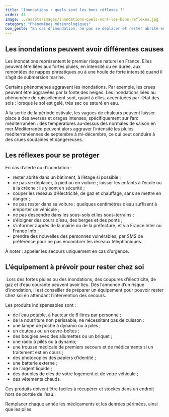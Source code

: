 ```yaml
---
title: "­Inondations : quels sont les bons réflexes ?"
order: 43
image: ../assets/images/inondations-quels-sont-les-bons-reflexes.jpg
category: "Phénomènes météorologiques"
bon_geste: "En cas d’inondation, ne pas se déplacer et rester abrité en hauteur."
---
```


## Les inondations peuvent avoir différentes causes

Les inondations représentent le premier risque naturel en France. Elles peuvent être liées aux fortes pluies, en intensité ou en durée, aux remontées de nappes phréatiques ou à une houle de forte intensité quand il s’agit de submersion marine.

Certains phénomènes aggravent les inondations. Par exemple, les crues peuvent être aggravées par la fonte des neiges. Les inondations liées au phénomène de ruissellement sont, quant à elles, accentuées par l’état des sols : lorsque le sol est gelé, très sec ou saturé en eau.

À la sortie de la période estivale, les vagues de chaleurs peuvent laisser place à des averses et orages intenses, spécifiquement sur l’arc méditerranéen : des températures au-dessus des normales de saison en mer Méditerranée peuvent alors aggraver l’intensité les pluies méditerranéennes de septembre à mi-décembre, ce qui peut conduire à des crues soudaines et dangereuses.

## Les réflexes pour se protéger

En cas d’alerte ou d’inondation :
- rester abrité dans un bâtiment, à l’étage si possible ;
- ne pas se déplacer, à pied ou en voiture  ; laisser les enfants à l’école ou à la crèche :  ils y sont en sécurité ;
- couper les réseaux d’électricité, de gaz et chauffage, sans se mettre en danger ;
- ne pas rester dans sa voiture : quelques centimètres d’eau suffisent à emporter un véhicule ;
- ne pas descendre dans les sous-sols et les sous-terrains ;
- s’éloigner des cours d’eau, des berges et des ponts ;
- s’informer auprès de la mairie ou de la préfecture, et via France Inter ou France Info ;
- prendre des nouvelles des personnes vulnérables, par SMS de préférence pour ne pas encombrer les réseaux téléphoniques. 

À noter : appeler les secours uniquement en cas d’urgence.

## L’équipement à prévoir pour rester chez soi
­
Lors des fortes pluies ou des inondations, des coupures d’électricité, de gaz et d’eau courante peuvent avoir lieu. Dès l’annonce d’un risque d’inondation, il est conseiller de préparer un équipement pour pouvoir rester chez soi en attendant l’intervention des secours.

Les produits indispensables sont :
- de l’eau potable, à hauteur de 6 litres par personne ;
- de la nourriture non périssable, ne nécessitant pas de cuisson :
- une lampe de poche à dynamo ou à piles ;
- un couteau ou un ouvre-boîtes ;
- des bougies avec des allumettes ou un briquet ;
- une radio à piles ou à dynamo;
- une trousse médicale de premiers secours et de médicaments si un traitement est en cours ;
- des photocopies des papiers d’identité ;
- une batterie externe ;
- de l’argent liquide ;
- des doubles de clés de votre logement et de votre véhicule ;
- des vêtements chauds.

Ces produits doivent être faciles à récupérer et stockés dans un endroit hors de portée de l’eau.

Remplacer chaque année les médicaments et les denrées périmées, ainsi que les piles.
